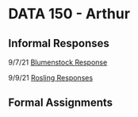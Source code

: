 # DATA 150 - Arthur

## Informal Responses

9/7/21 [Blumenstock Response](blumenstock.html)

9/9/21 [Rosling Responses](rosling.html)

## Formal Assignments
